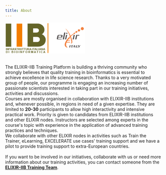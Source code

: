 ```yaml
---
title: About
---
```



<img src="assets/logos/logo_iib.png" height="100">
<br><br>

The ELIXIR-IIB Training Platform is building a thriving community who strongly believes that quality training in bioinformatics is essential to achieve excellence in life science research. Thanks to a very motivated group of people, our programme is engaging an increasing number of passionate scientists interested in taking part in our training initiatives, activities and discussions.
<br>
Courses are mostly organised in collaboration with ELIXIR-IIB institutions and, whenever possible, in regions in need of a given expertise. They<!-- ,which are free,--> are limited to <b>20-30</b> participants to allow high interactivity and intensive practical work. Priority is given to candidates from ELIXIR-IIB institutions and other ELIXIR nodes. Instructors are selected among experts in the course's topic with experience in the application of advanced training practices and techniques.
<br>
We collaborate with other ELIXIR nodes in activities such as Train the Trainer, eLearning, EXCELERATE use cases' training support and we have a pilot to provide training support to extra-European countries.
<br>
<br>
If you want to be involved in our initiatives, collaborate with us or need more information about our training activities, you can contact someone from the <a href="https://elixir-iib-training.github.io/website/contacts/"><b>ELIXIR-IIB Training Team</b></a>.

